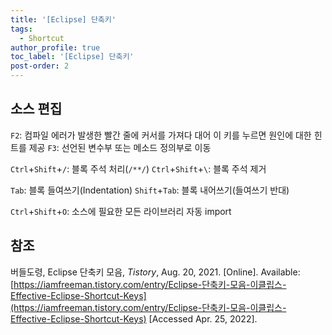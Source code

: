 ```yaml
---
title: '[Eclipse] 단축키'
tags:
  - Shortcut
author_profile: true
toc_label: '[Eclipse] 단축키'
post-order: 2
---
```


## 소스 편집
`F2`: 컴파일 에러가 발생한 빨간 줄에 커서를 가져다 대어 이 키를 누르면 원인에 대한 힌트를 제공
`F3`: 선언된 변수부 또는 메소드 정의부로 이동

`Ctrl`+`Shift`+`/`: 블록 주석 처리(`/**/`)
`Ctrl`+`Shift`+`\`: 블록 주석 제거

`Tab`: 블록 들여쓰기(Indentation)
`Shift`+`Tab`: 블록 내어쓰기(들여쓰기 반대)

`Ctrl`+`Shift`+`O`: 소스에 필요한 모든 라이브러리 자동 import

## 참조
버들도령, Eclipse 단축키 모음, *Tistory*, Aug. 20, 2021. [Online]. Available: [https://iamfreeman.tistory.com/entry/Eclipse-단축키-모음-이클립스-Effective-Eclipse-Shortcut-Keys](https://iamfreeman.tistory.com/entry/Eclipse-단축키-모음-이클립스-Effective-Eclipse-Shortcut-Keys) [Accessed Apr. 25, 2022].
